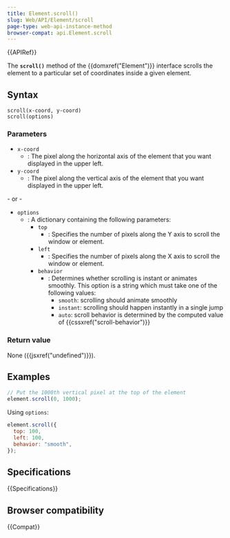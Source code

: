 ```yaml
---
title: Element.scroll()
slug: Web/API/Element/scroll
page-type: web-api-instance-method
browser-compat: api.Element.scroll
---
```


{{APIRef}}

The **`scroll()`** method of the {{domxref("Element")}}
interface scrolls the element to a particular set of coordinates inside a given
element.

## Syntax

```js-nolint
scroll(x-coord, y-coord)
scroll(options)
```

### Parameters

- `x-coord`
  - : The pixel along the horizontal axis of the element that you want displayed in the
    upper left.
- `y-coord`
  - : The pixel along the vertical axis of the element that you want displayed in the
    upper left.

\- or -

- `options`
  - : A dictionary containing the following parameters:
    - `top`
      - : Specifies the number of pixels along the Y axis to scroll the window or element.
    - `left`
      - : Specifies the number of pixels along the X axis to scroll the window or element.
    - `behavior`
      - : Determines whether scrolling is instant or animates smoothly. This option is a string which must take one of the following values:
        - `smooth`: scrolling should animate smoothly
        - `instant`: scrolling should happen instantly in a single jump
        - `auto`: scroll behavior is determined by the computed value of {{cssxref("scroll-behavior")}}

### Return value

None ({{jsxref("undefined")}}).

## Examples

```js
// Put the 1000th vertical pixel at the top of the element
element.scroll(0, 1000);
```

Using `options`:

```js
element.scroll({
  top: 100,
  left: 100,
  behavior: "smooth",
});
```

## Specifications

{{Specifications}}

## Browser compatibility

{{Compat}}

